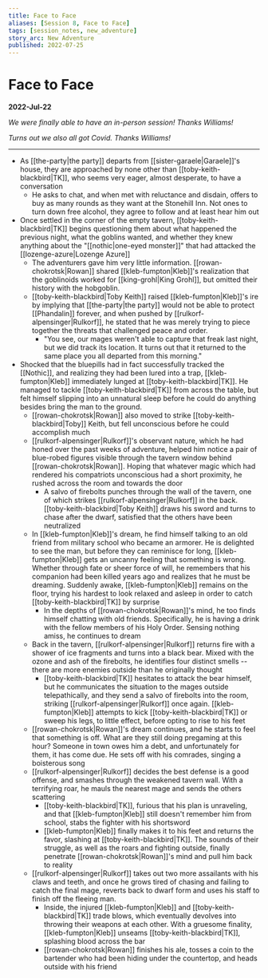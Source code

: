 ```yaml
---
title: Face to Face
aliases: [Session 8, Face to Face]
tags: [session_notes, new_adventure]
story_arc: New Adventure
published: 2022-07-25
---
```

# Face to Face
**2022-Jul-22**

*We were finally able to have an in-person session! Thanks Williams!*

*Turns out we also all got Covid. Thanks Williams!*

---

- As [[the-party|the party]] departs from [[sister-garaele|Garaele]]'s house, they are approached by none other than [[toby-keith-blackbird|TK]], who seems very eager, almost desperate, to have a conversation
  - He asks to chat, and when met with reluctance and disdain, offers to buy as many rounds as they want at the Stonehill Inn. Not ones to turn down free alcohol, they agree to follow and at least hear him out
- Once settled in the corner of the empty tavern, [[toby-keith-blackbird|TK]] begins questioning them about what happened the previous night, what the goblins wanted, and whether they knew anything about the "[[nothic|one-eyed monster]]" that had attacked the [[lozenge-azure|Lozenge Azure]]
  - The adventurers gave him very little information. [[rowan-chokrotsk|Rowan]] shared [[kleb-fumpton|Kleb]]'s realization that the goblinoids worked for [[king-grohl|King Grohl]], but omitted their history with the hobgoblin.
  - [[toby-keith-blackbird|Toby Keith]] raised [[kleb-fumpton|Kleb]]'s ire by implying that [[the-party|the party]] would not be able to protect [[Phandalin]] forever, and when pushed by [[rulkorf-alpensinger|Rulkorf]], he stated that he was merely trying to piece together the threats that challenged peace and order.
    - "You see, our mages weren't able to capture that freak last night, but we did track its location. It turns out that it returned to the same place you all departed from this morning."
- Shocked that the bluepills had in fact successfully tracked the [[Nothic]], and realizing they had been lured into a trap, [[kleb-fumpton|Kleb]] immediately lunged at [[toby-keith-blackbird|TK]]. He managed to tackle [[toby-keith-blackbird|TK]] from across the table, but felt himself slipping into an unnatural sleep before he could do anything besides bring the man to the ground.
  - [[rowan-chokrotsk|Rowan]] also moved to strike [[toby-keith-blackbird|Toby]] Keith, but fell unconscious before he could accomplish much
  - [[rulkorf-alpensinger|Rulkorf]]'s observant nature, which he had honed over the past weeks of adventure, helped him notice a pair of blue-robed figures visible through the tavern window behind [[rowan-chokrotsk|Rowan]]. Hoping that whatever magic which had rendered his compatriots unconscious had a short proximity, he rushed across the room and towards the door
    - A salvo of firebolts punches through the wall of the tavern, one of which strikes [[rulkorf-alpensinger|Rulkorf]] in the back. [[toby-keith-blackbird|Toby Keith]] draws his sword and turns to chase after the dwarf, satisfied that the others have been neutralized
  - In [[kleb-fumpton|Kleb]]'s dream, he find himself talking to an old friend from military school who became an armorer. He is delighted to see the man, but before they can reminisce for long, [[kleb-fumpton|Kleb]] gets an uncanny feeling that something is wrong. Whether through fate or sheer force of will, he remembers that his companion had been killed years ago and realizes that he must be dreaming. Suddenly awake, [[kleb-fumpton|Kleb]] remains on the floor, trying his hardest to look relaxed and asleep in order to catch [[toby-keith-blackbird|TK]] by surprise
    - In the depths of [[rowan-chokrotsk|Rowan]]'s mind, he too finds himself chatting with old friends. Specifically, he is having a drink with the fellow members of his Holy Order. Sensing nothing amiss, he continues to dream
  - Back in the tavern, [[rulkorf-alpensinger|Rulkorf]] returns fire with a shower of ice fragments and turns into a black bear. Mixed with the ozone and ash of the firebolts, he identifies four distinct smells -- there are more enemies outside than he originally thought
    - [[toby-keith-blackbird|TK]] hesitates to attack the bear himself, but he communicates the situation to the mages outside telepathically, and they send a salvo of firebolts into the room, striking [[rulkorf-alpensinger|Rulkorf]] once again. [[kleb-fumpton|Kleb]] attempts to kick [[toby-keith-blackbird|TK]] or sweep his legs, to little effect, before opting to rise to his feet
  - [[rowan-chokrotsk|Rowan]]'s dream continues, and he starts to feel that something is off. What are they still doing pregaming at this hour? Someone in town owes him a debt, and unfortunately for them, it has come due. He sets off with his comrades, singing a boisterous song
  - [[rulkorf-alpensinger|Rulkorf]] decides the best defense is a good offense, and smashes through the weakened tavern wall. With a terrifying roar, he mauls the nearest mage and sends the others scattering
    - [[toby-keith-blackbird|TK]], furious that his plan is unraveling, and that [[kleb-fumpton|Kleb]] still doesn't remember him from school, stabs the fighter with his shortsword
    - [[kleb-fumpton|Kleb]] finally makes it to his feet and returns the favor, slashing at [[toby-keith-blackbird|TK]]. The sounds of their struggle, as well as the roars and fighting outside, finally penetrate [[rowan-chokrotsk|Rowan]]'s mind and pull him back to reality
  - [[rulkorf-alpensinger|Rulkorf]] takes out two more assailants with his claws and teeth, and once he grows tired of chasing and failing to catch the final mage, reverts back to dwarf form and uses his staff to finish off the fleeing man.
    - Inside, the injured [[kleb-fumpton|Kleb]] and [[toby-keith-blackbird|TK]] trade blows, which eventually devolves into throwing their weapons at each other. With a gruesome finality, [[kleb-fumpton|Kleb]] unseams [[toby-keith-blackbird|TK]], splashing blood across the bar
    - [[rowan-chokrotsk|Rowan]] finishes his ale, tosses a coin to the bartender who had been hiding under the countertop, and heads outside with his friend

